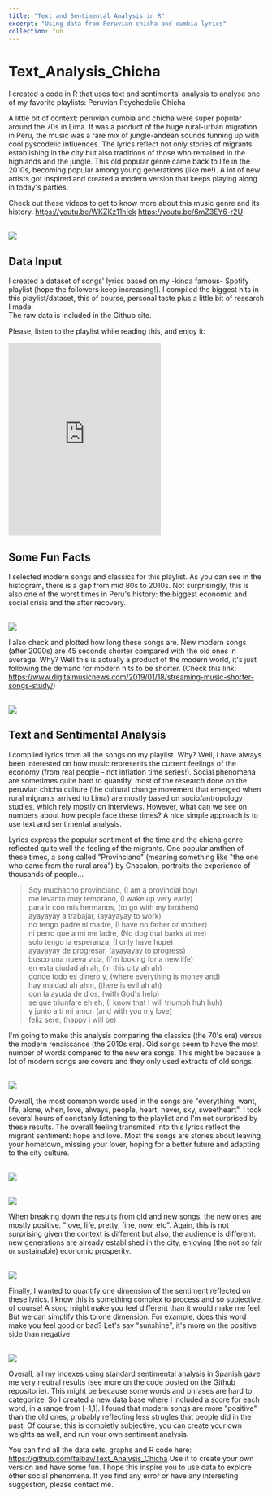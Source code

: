 ```yaml
---
title: "Text and Sentimental Analysis in R"
excerpt: "Using data from Peruvian chicha and cumbia lyrics"
collection: fun
---
```


# Text_Analysis_Chicha

I created a code in R that uses text and sentimental analysis to analyse one of my favorite playlists: Peruvian Psychedelic Chicha

A little bit of context: peruvian cumbia and chicha were super popular around the 70s in Lima. It was a product of the huge rural-urban migration in Peru, the music was a rare mix of jungle-andean sounds tunning up with cool pyscodelic influences. The lyrics reflect not only stories of migrants establishing in the city but also traditions of those who remained in the highlands and the jungle. This old popular genre came back to life in the 2010s, becoming popular among young generations (like me!). A lot of new artists got inspired and created a modern version that keeps playing along in today's parties.

Check out these videos to get to know more about this music genre and its history.
https://youtu.be/WKZKz11hIek
https://youtu.be/6mZ3EY6-r2U

<br/><img src='/images/Chacalon.jpg'>



## Data Input
I created a dataset of songs' lyrics based on my -kinda famous- Spotify playlist (hope the followers keep increasing!). I compiled the biggest hits in this playlist/dataset, this of course, personal taste plus a little bit of research I made.  
The raw data is included in the Github site. 

Please, listen to the playlist while reading this, and enjoy it:
<iframe src="https://open.spotify.com/embed/playlist/5owR7sSGZ0cCE8E5gsNW8x" width="300" height="380" frameborder="0" allowtransparency="true" allow="encrypted-media"></iframe>

## Some Fun Facts 
I selected modern songs and classics for this playlist. As you can see in the histogram, there is a gap from mid 80s to 2010s.
Not surprisingly, this is also one of the worst times in Peru's history: the biggest economic and social crisis and the after recovery. 

<br/><img src='/images/SongsHist.png'>

I also check and plotted how long these songs are. New modern songs (after 2000s) are 45 seconds shorter compared with the old ones in average. Why? Well this is actually a product of the modern world, it's just following the demand for modern hits to be shorter. 
(Check this link: https://www.digitalmusicnews.com/2019/01/18/streaming-music-shorter-songs-study/)

<br/><img src='/images/DurHistOver.png'>

## Text and Sentimental Analysis
I compiled lyrics from all the songs on my playlist. Why? Well, I have always been interested on how music represents the current feelings of the economy (from real people - not inflation time series!). Social phenomena are sometimes quite hard to quantify, most of the research done on the peruvian chicha culture (the cultural change movement that emerged when rural migrants arrived to Lima) are mostly based on socio/antropology studies, which rely mostly on interviews. However, what can we see on numbers about how people face these times? A nice simple approach is to use text and sentimental analysis.

Lyrics express the popular sentiment of the time and the chicha genre reflected quite well the feeling of the migrants. One popular amthen of these times, a song called "Provinciano" (meaning something like "the one who came from the rural area") by Chacalon, portraits the experience of thousands of people...

> Soy muchacho provinciano, (I am a provincial boy) <br/>
> me levanto muy temprano, (I wake up very early) <br/> 
> para ir con mis hermanos, (to go with my brothers) <br/>
> ayayayay a trabajar, (ayayayay to work) <br/>
> no tengo padre ni madre,  (I have no father or mother) <br/>
> ni perro que a mi me ladre, (No dog that barks at me) <br/>
> solo tengo la esperanza, (I only have hope) <br/>
> ayayayay de progresar, (ayayayay to progress) <br/>
> busco una nueva vida, (I'm looking for a new life) <br/>
> en esta ciudad ah ah, (in this city ah ah) <br/>
> donde todo es dinero y, (where everything is money and) <br/>
> hay maldad ah ahm, (there is evil ah ah)  <br/>
> con la ayuda de dios, (with God's help) <br/>
> se que triunfare eh eh, (I know that I will triumph huh huh) <br/>
> y junto a ti mi amor,  (and with you my love) <br/>
> feliz sere, (happy i will be) <br/>

I'm going to make this analysis comparing the classics (the 70's era) versus the modern renaissance (the 2010s era). 
Old songs seem to have the most number of words compared to the new era songs. This might be because a lot of modern songs are covers and they only used extracts of old songs.

<br/><img src='/images/WordCount.png'>

Overall, the most common words used in the songs are "everything, want, life, alone, when, love, always, people, heart, never, sky, sweetheart". I took several hours of constanly listening to the playlist and I'm not surprised by these results. The overall feeling transmited into this lyrics reflect the migrant sentiment: hope and love. Most the songs are stories about leaving your hometown, missing your lover, hoping for a better future and adapting to the city culture. 

<br/><img src='/images/LexicalDiversity.png'>

<br/><img src='/images/WordCloud.png'>

When breaking down the results from old and new songs, the new ones are mostly positive. "love, life, pretty, fine, now, etc".
Again, this is not surprising given the context is different but also, the audience is different: new generations are already established in the city, enjoying (the not so fair or sustainable) economic prosperity.

<br/><img src='/images/PopularWords.png'>

Finally, I wanted to quantify one dimension of the sentiment reflected on these lyrics. I know this is something complex to process and so subjective, of course! A song might make you feel different than it would make me feel. But we can simplify this to one dimension. For example, does this word make you feel good or bad? Let's say "sunshine", it's more on the positive side than negative. 

<br/><img src='/images/SpanishSent.png'>

Overall, all my indexes using standard sentimental analysis in Spanish gave me very neutral results (see more on the code posted on the Github repositorie). This might be because some words and phrases are hard to categorize. So I created a new data base where I included a score for each word, in a range from [-1,1]. I found that modern songs are more "positive" than the old ones, probably reflecting less strugles that people did in the past. Of course, this is completly subjective, you can create your own weights as well, and run your own sentiment analysis. 


You can find all the data sets, graphs and R code here: https://github.com/falbav/Text_Analysis_Chicha
Use it to create your own version and have some fun. 
I hope this inspire you to use data to explore other social phenomena.
If you find any error or have any interesting suggestion, please contact me. 

